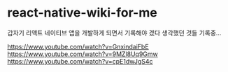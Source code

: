 # react-native-wiki-for-me
갑자기 리액트 네이티브 앱을 개발하게 되면서 기록해야 겠다 생각했던 것들 기록중...

https://www.youtube.com/watch?v=GnxindaiFbE
https://www.youtube.com/watch?v=9MZl8Uq9Gmw
https://www.youtube.com/watch?v=cpE1dwJgS4c
